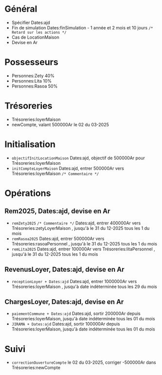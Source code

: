 # Général
* Spécifier Dates:ajd
* Fin de simulation Dates:finSimulation - 1 année et 2 mois et 10 jours `/* Retard sur les actions */`
* Cas de LocationMaison 
* Devise en Ar

# Possesseurs
* Personnes:Zety 40%
* Personnes:Lita 10%
* Personnes:Rasoa 50%

# Trésoreries
* Trésoreries:loyerMaison
* newCompte, valant 500000Ar le 02 du 03-2025

# Initialisation
* `objectifInitLocationMaison` Dates:ajd, objectif de 500000Ar pour Trésoreries:loyerMaison
* `initCompteLoyerMaison` Dates:ajd, entrer 500000Ar vers Trésoreries:loyerMaison `/* Commentaire */` 

# Opérations
## Rem2025, Dates:ajd, devise en Ar
* `remZety2025` `/* Commentaire */` Dates:ajd, entrer 400000Ar vers Trésoreries:zetyLoyerMaison , jusqu'à le 31 du 12-2025 tous les 1 du mois
* `remRasoa2025` Dates:ajd, entrer 500000Ar vers Trésoreries:rasoaPersonnel , jusqu'à le 31 du 12-2025 tous les 1 du mois
* `remLita2025` Dates:ajd, entrer 100000Ar vers Trésoreries:litaPersonnel , jusqu'à le 31 du 12-2025 tous les 1 du mois
 
## RevenusLoyer, Dates:ajd, devise en Ar
* `receptionLoyer + Dates:ajd` Dates:ajd, entrer 1000000Ar vers Trésoreries:loyerMaison , jusqu'à date indéterminée tous les 29 du mois

## ChargesLoyer, Dates:ajd, devise en Ar
* `paiementCommune + Dates:ajd` Dates:ajd, sortir 200000Ar depuis Trésoreries:loyerMaison, jusqu'à date indéterminée tous les 01 du mois
* `JIRAMA + Dates:ajd` Dates:ajd, sortir 100000Ar depuis Trésoreries:loyerMaison, jusqu'à date indéterminée tous les 01 du mois

#  Suivi
* `correctionOuvertureCompte` le 02 du 03-2025, corriger -500000Ar dans Trésoreries:newCompte